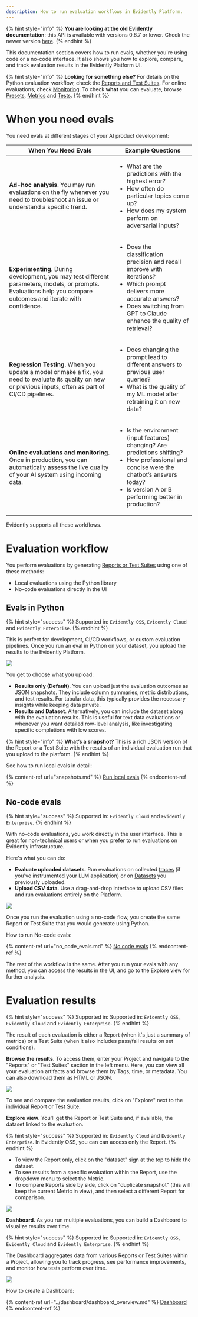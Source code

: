 ```yaml
---
description: How to run evaluation workflows in Evidently Platform.
---   
```


{% hint style="info" %}
**You are looking at the old Evidently documentation**: this API is available with versions 0.6.7 or lower. Check the newer version [here](https://docs.evidentlyai.com/introduction).
{% endhint %}

This documentation section covers how to run evals, whether you're using code or a no-code interface. It also shows you how to explore, compare, and track evaluation results in the Evidently Platform UI.

{% hint style="info" %} 
**Looking for something else?**  For details on the Python evaluation workflow, check the [Reports and Test Suites](../tests-and-reports/introduction.md). For online evaluations, check [Monitoring](../monitoring/monitoring_overview.md). To check **what** you can evaluate, browse [Presets](../presets/all-presets.md), [Metrics](../reference/all-metrics.md) and [Tests](../reference/all-tests.md).
{% endhint %}

# When you need evals

You need evals at different stages of your AI product development:

| When You Need Evals                                       | Example Questions                                                                 |
|-----------------------------------------------------------|-----------------------------------------------------------------------------------|
| **Ad-hoc analysis**. You may run evaluations on the fly whenever you need to troubleshoot an issue or understand a specific trend. | <ul><li>What are the predictions with the highest error?</li><li>How often do particular topics come up?</li><li>How does my system perform on adversarial inputs?</li></ul> |
| **Experimenting**. During development, you may test different parameters, models, or prompts. Evaluations help you compare outcomes and iterate with confidence. | <ul><li>Does the classification precision and recall improve with iterations?</li><li>Which prompt delivers more accurate answers?</li><li>Does switching from GPT to Claude enhance the quality of retrieval?</li></ul> |
| **Regression Testing**. When you update a model or make a fix, you need to evaluate its quality on new or previous inputs, often as part of CI/CD pipelines. | <ul><li>Does changing the prompt lead to different answers to previous user queries?</li><li>What is the quality of my ML model after retraining it on new data?</li></ul> |
| **Online evaluations and monitoring**. Once in production, you can automatically assess the live quality of your AI system using incoming data. | <ul><li>Is the environment (input features) changing? Are predictions shifting?</li><li>How professional and concise were the chatbot’s answers today?</li><li>Is version A or B performing better in production?</li></ul> |

Evidently supports all these workflows. 

# Evaluation workflow

You perform evaluations by generating [Reports or Test Suites](../tests-and-reports/introduction.md) using one of these methods:
  * Local evaluations using the Python library
  * No-code evaluations directly in the UI

## Evals in Python 

{% hint style="success" %}
Supported in: `Evidently OSS`, `Evidently Cloud` and `Evidently Enterprise`.
{% endhint %}

This is perfect for development, CI/CD workflows, or custom evaluation pipelines. Once you run an eval in Python on your dataset, you upload the results to the Evidently Platform.

![](../.gitbook/assets/cloud/evals_flow_python.png)

You get to choose what you upload:
* **Results only (Default)**. You can upload just the evaluation outcomes as JSON snapshots. They include column summaries, metric distributions, and test results. For tabular data, this typically provides the necessary insights while keeping data private.
* **Results and Dataset**. Alternatively, you can include the dataset along with the evaluation results. This is useful for text data evaluations or whenever you want detailed row-level analysis, like investigating specific completions with low scores.

{% hint style="info" %} 
**What’s a snapshot?** This is a rich JSON version of the Report or a Test Suite with the results of an individual evaluation run that you upload to the platform.
{% endhint %}

See how to run local evals in detail:

{% content-ref url="snapshots.md" %}
[Run local evals](snapshots.md)
{% endcontent-ref %}

## No-code evals

{% hint style="success" %}
Supported in: `Evidently Cloud` and `Evidently Enterprise`.
{% endhint %}

With no-code evaluations, you work directly in the user interface. This is great for non-technical users or when you prefer to run evaluations on Evidently infrastructure.

Here's what you can do:
* **Evaluate uploaded datasets**. Run evaluations on collected [traces](../tracing/tracing_overview.md) (if you've instrumented your LLM application) or on [Datasets](../datasets/datasets_overview.md) you previously uploaded.
* **Upload CSV data**. Use a drag-and-drop interface to upload CSV files and run evaluations entirely on the Platform. 

![](../.gitbook/assets/cloud/evals_flow_nocode.png)

Once you run the evaluation using a no-code flow, you create the same Report or Test Suite that you would generate using Python.

How to run No-code evals:

{% content-ref url="no_code_evals.md" %}
[No code evals](no_code_evals.md)
{% endcontent-ref %}

The rest of the workflow is the same. After you run your evals with any method, you can access the results in the UI, and go to the Explore view for further analysis. 

# Evaluation results 

{% hint style="success" %}
Supported in: Supported in: `Evidently OSS`, `Evidently Cloud` and `Evidently Enterprise`.
{% endhint %}

The result of each evaluation is either a Report (when it's just a summary of metrics) or a Test Suite (when it also includes pass/fail results on set conditions).

**Browse the results**. To access them, enter your Project and navigate to the "Reports" or "Test Suites" section in the left menu. Here, you can view all your evaluation artifacts and browse them by Tags, time, or metadata. You can also download them as HTML or JSON.

![](../.gitbook/assets/cloud/browse_reports-min.png)

To see and compare the evaluation results, click on "Explore" next to the individual Report or Test Suite. 

**Explore view**. You'll get the Report or Test Suite and, if available, the dataset linked to the evaluation.

{% hint style="success" %}
Supported in: `Evidently Cloud` and `Evidently Enterprise`. In Evidently OSS, you can can access only the Report.
{% endhint %}

* To view the Report only, click on the "dataset" sign at the top to hide the dataset.
* To see results from a specific evaluation within the Report, use the dropdown menu to select the Metric.
* To compare Reports side by side, click on "duplicate snapshot" (this will keep the current Metric in view), and then select a different Report for comparison.

![](../.gitbook/assets/cloud/explore_view-min.png)

**Dashboard**. As you run multiple evaluations, you can build a Dashboard to visualize results over time. 

{% hint style="success" %}
Supported in: Supported in: `Evidently OSS`, `Evidently Cloud` and `Evidently Enterprise`.
{% endhint %}

The Dashboard aggregates data from various Reports or Test Suites within a Project, allowing you to track progress, see performance improvements, and monitor how tests perform over time.

![](../.gitbook/assets/cloud/project_dashboard-min.png)

How to create a Dashboard:

{% content-ref url="../dashboard/dashboard_overview.md" %}
[Dashboard](../dashboard/dashboard_overview.md)
{% endcontent-ref %}

